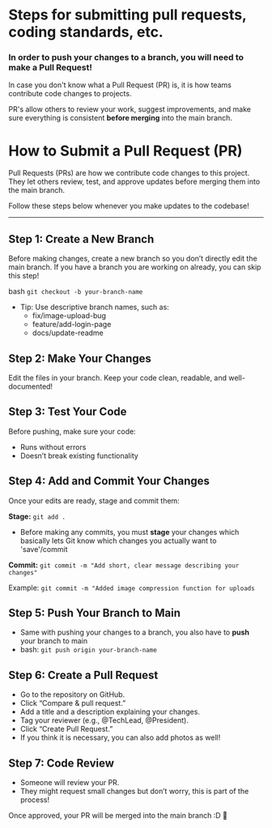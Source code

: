 # Steps for submitting pull requests, coding standards, etc.

### In order to **push** your changes to a branch, you will need to make a **Pull Request**!

In case you don't know what a Pull Request (PR) is, it is how teams contribute code changes to projects.

PR's allow others to review your work, suggest improvements, and make sure everything is consistent **before merging** into the main branch.

# How to Submit a Pull Request (PR)

Pull Requests (PRs) are how we contribute code changes to this project.  
They let others review, test, and approve updates before merging them into the main branch.

Follow these steps below whenever you make updates to the codebase!

---

## Step 1: Create a New Branch

Before making changes, create a new branch so you don’t directly edit the main branch. If you have a branch you are working on already, you can skip this step!

bash
```git checkout -b your-branch-name```

- Tip: Use descriptive branch names, such as:
  - fix/image-upload-bug
  - feature/add-login-page
  - docs/update-readme

## Step 2: Make Your Changes

Edit the files in your branch.
Keep your code clean, readable, and well-documented!

## Step 3: Test Your Code

Before pushing, make sure your code:
  - Runs without errors
  - Doesn’t break existing functionality

## Step 4: Add and Commit Your Changes

Once your edits are ready, stage and commit them:

**Stage:** ```git add .``` 
- Before making any commits, you must **stage** your changes which basically lets Git know which changes you actually want to 'save'/commit

**Commit:** ```git commit -m "Add short, clear message describing your changes"```

Example:
```git commit -m "Added image compression function for uploads```

## Step 5: Push Your Branch to Main

- Same with pushing your changes to a branch, you also have to **push** your branch to main
- bash: ```git push origin your-branch-name```

## Step 6: Create a Pull Request

- Go to the repository on GitHub.
- Click “Compare & pull request.”
- Add a title and a description explaining your changes.
- Tag your reviewer (e.g., @TechLead, @President).
- Click “Create Pull Request.”
- If you think it is necessary, you can also add photos as well!

## Step 7: Code Review

- Someone will review your PR.
- They might request small changes but don’t worry, this is part of the process!

Once approved, your PR will be merged into the main branch :D 🥳
